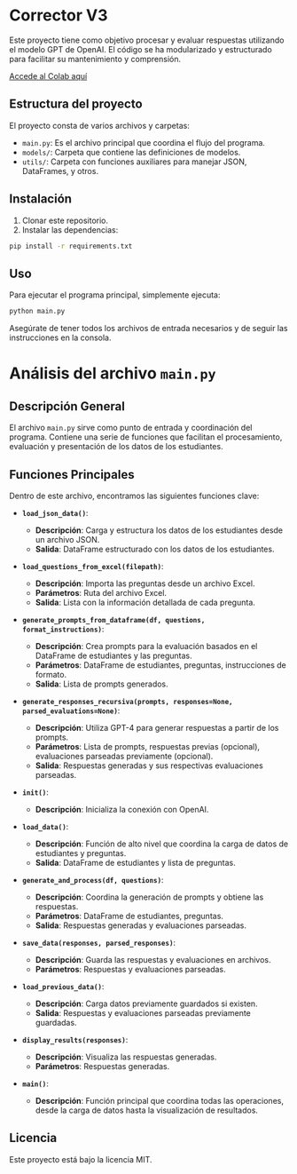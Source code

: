 
# Corrector V3

Este proyecto tiene como objetivo procesar y evaluar respuestas utilizando el modelo GPT de OpenAI. El código se ha modularizado y estructurado para facilitar su mantenimiento y comprensión.

[Accede al Colab aquí](https://colab.research.google.com/drive/1_Po1Dpva-kuPb8af2sKtXW9uDwcW2FpH?usp=sharing)

## Estructura del proyecto

El proyecto consta de varios archivos y carpetas:

- `main.py`: Es el archivo principal que coordina el flujo del programa.
- `models/`: Carpeta que contiene las definiciones de modelos.
- `utils/`: Carpeta con funciones auxiliares para manejar JSON, DataFrames, y otros.

## Instalación

1. Clonar este repositorio.
2. Instalar las dependencias:

```bash
pip install -r requirements.txt
```

## Uso

Para ejecutar el programa principal, simplemente ejecuta:

```bash
python main.py
```

Asegúrate de tener todos los archivos de entrada necesarios y de seguir las instrucciones en la consola.

# Análisis del archivo `main.py`

## Descripción General

El archivo `main.py` sirve como punto de entrada y coordinación del programa. Contiene una serie de funciones que facilitan el procesamiento, evaluación y presentación de los datos de los estudiantes.

## Funciones Principales

Dentro de este archivo, encontramos las siguientes funciones clave:

- **`load_json_data()`**: 
    - **Descripción**: Carga y estructura los datos de los estudiantes desde un archivo JSON.
    - **Salida**: DataFrame estructurado con los datos de los estudiantes.

- **`load_questions_from_excel(filepath)`**: 
    - **Descripción**: Importa las preguntas desde un archivo Excel.
    - **Parámetros**: Ruta del archivo Excel.
    - **Salida**: Lista con la información detallada de cada pregunta.

- **`generate_prompts_from_dataframe(df, questions, format_instructions)`**: 
    - **Descripción**: Crea prompts para la evaluación basados en el DataFrame de estudiantes y las preguntas.
    - **Parámetros**: DataFrame de estudiantes, preguntas, instrucciones de formato.
    - **Salida**: Lista de prompts generados.

- **`generate_responses_recursiva(prompts, responses=None, parsed_evaluations=None)`**: 
    - **Descripción**: Utiliza GPT-4 para generar respuestas a partir de los prompts.
    - **Parámetros**: Lista de prompts, respuestas previas (opcional), evaluaciones parseadas previamente (opcional).
    - **Salida**: Respuestas generadas y sus respectivas evaluaciones parseadas.

- **`init()`**: 
    - **Descripción**: Inicializa la conexión con OpenAI.

- **`load_data()`**: 
    - **Descripción**: Función de alto nivel que coordina la carga de datos de estudiantes y preguntas.
    - **Salida**: DataFrame de estudiantes y lista de preguntas.

- **`generate_and_process(df, questions)`**: 
    - **Descripción**: Coordina la generación de prompts y obtiene las respuestas.
    - **Parámetros**: DataFrame de estudiantes, preguntas.
    - **Salida**: Respuestas generadas y evaluaciones parseadas.

- **`save_data(responses, parsed_responses)`**: 
    - **Descripción**: Guarda las respuestas y evaluaciones en archivos.
    - **Parámetros**: Respuestas y evaluaciones parseadas.

- **`load_previous_data()`**: 
    - **Descripción**: Carga datos previamente guardados si existen.
    - **Salida**: Respuestas y evaluaciones parseadas previamente guardadas.

- **`display_results(responses)`**: 
    - **Descripción**: Visualiza las respuestas generadas.
    - **Parámetros**: Respuestas generadas.

- **`main()`**: 
    - **Descripción**: Función principal que coordina todas las operaciones, desde la carga de datos hasta la visualización de resultados.

## Licencia

Este proyecto está bajo la licencia MIT.

